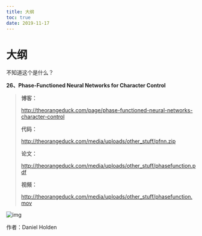 ```yaml
---
title: 大纲
toc: true
date: 2019-11-17
---
```

# 大纲

不知道这个是什么？


**26、Phase-Functioned Neural Networks for Character Control**



> **博客：**
>
> http://theorangeduck.com/page/phase-functioned-neural-networks-character-control
>
> **代码：**
>
> http://theorangeduck.com/media/uploads/other_stuff/pfnn.zip
>
> **论文：**
>
> http://theorangeduck.com/media/uploads/other_stuff/phasefunction.pdf
>
> **视频：**
>
> http://theorangeduck.com/media/uploads/other_stuff/phasefunction.mov



![img](https://mmbiz.qpic.cn/mmbiz_jpg/ptp8P184xjyl2yLZ4z4iaZhPCia7T73uxAz2hel063ialvZ9OiaEmiaXWNNwJiaf3Ukf4Ld1bx0ZZxhkc2kxicsLeLFrw/640?wx_fmt=jpeg&tp=webp&wxfrom=5&wx_lazy=1&wx_co=1)

作者：Daniel Holden
